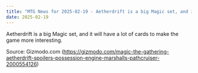 ```yaml
---
title: "MTG News for 2025-02-19 - Aetherdrift is a big Magic set, and it will have a..."
date: 2025-02-19
---
```


Aetherdrift is a big Magic set, and it will have a lot of cards to make the game more interesting.

Source: Gizmodo.com (https://gizmodo.com/magic-the-gathering-aetherdrift-spoilers-possession-engine-marshalls-pathcruiser-2000554126)
